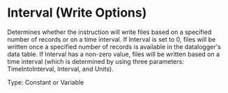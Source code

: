 # Interval (Write Options)

Determines whether the instruction will write files based on a specified number of records or on a time interval. If Interval is set to 0, files will be written once a specified number of records is available in the datalogger's data table. If Interval has a non-zero value, files will be written based on a time interval (which is determined by using three parameters: TimeIntoInterval, Interval, and Units).

Type: Constant or Variable
